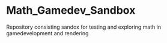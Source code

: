 # Math_Gamedev_Sandbox
Repository consisting sandox for testing and exploring math in gamedevelopment and rendering

